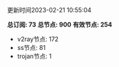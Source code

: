 更新时间2023-02-21 10:55:04

**总订阅: 73**
**总节点: 900**
**有效节点: 254**
- v2ray节点: 172
- ss节点: 81
- trojan节点: 1
